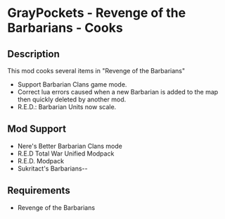 # GrayPockets - Revenge of the Barbarians - Cooks

## Description

This mod cooks several items in "Revenge of the Barbarians"

* Support Barbarian Clans game mode.
* Correct lua errors caused when a new Barbarian is added to the map then quickly deleted by another mod.
* R.E.D.: Barbarian Units now scale.

## Mod Support

* Nere's Better Barbarian Clans mode
* R.E.D Total War Unified Modpack
* R.E.D. Modpack
* Sukritact's Barbarians--

## Requirements

* Revenge of the Barbarians
